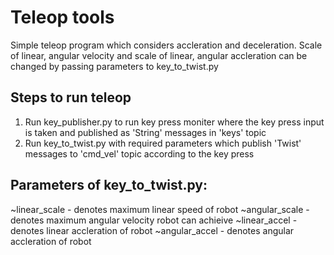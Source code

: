 # Teleop tools
Simple teleop program which considers accleration and deceleration. Scale of linear, angular velocity and scale of linear, angular accleration can be changed by passing parameters to key_to_twist.py

## Steps to run teleop
1) Run key_publisher.py to run key press moniter where the key press input is taken and published as 'String' messages in 'keys' topic 
2) Run key_to_twist.py with required parameters which publish 'Twist' messages to 'cmd_vel' topic according to the key press

## Parameters of key_to_twist.py:
~linear_scale - denotes maximum linear speed of robot
~angular_scale - denotes maximum angular velocity robot can achieive
~linear_accel - denotes linear accleration of robot
~angular_accel - denotes angular accleration of robot
